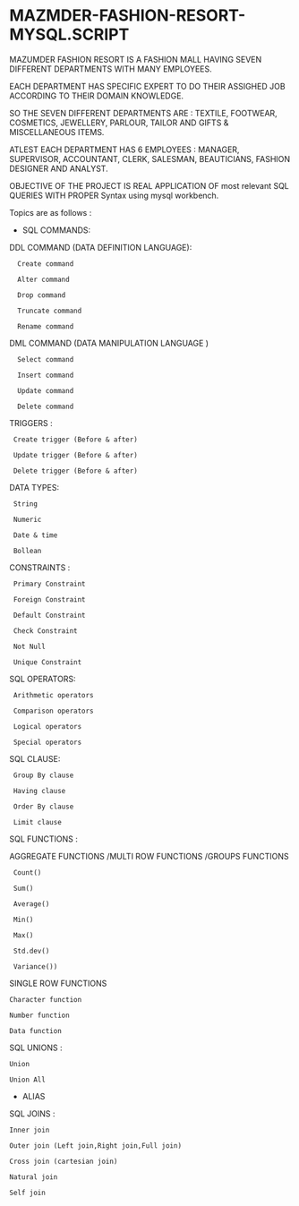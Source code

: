 # MAZMDER-FASHION-RESORT-MYSQL.SCRIPT

MAZUMDER FASHION RESORT IS A FASHION MALL HAVING SEVEN DIFFERENT DEPARTMENTS WITH MANY EMPLOYEES. 

EACH DEPARTMENT HAS SPECIFIC EXPERT TO DO THEIR ASSIGHED JOB ACCORDING TO THEIR DOMAIN KNOWLEDGE. 

SO THE SEVEN DIFFERENT DEPARTMENTS ARE :
TEXTILE, FOOTWEAR, COSMETICS, JEWELLERY, PARLOUR, TAILOR AND GIFTS & MISCELLANEOUS ITEMS. 

ATLEST EACH DEPARTMENT HAS 6 EMPLOYEES :
MANAGER, SUPERVISOR, ACCOUNTANT, CLERK, SALESMAN, BEAUTICIANS, FASHION DESIGNER AND ANALYST. 

OBJECTIVE OF THE PROJECT IS REAL APPLICATION OF most relevant SQL QUERIES WITH PROPER Syntax using mysql workbench. 

Topics are as follows :

- SQL COMMANDS:

DDL COMMAND (DATA DEFINITION LANGUAGE):

      Create command 

      Alter command 

      Drop command 

      Truncate command 

      Rename command 

DML COMMAND (DATA MANIPULATION  LANGUAGE ) 

      Select command 

      Insert command 

      Update command 

      Delete command 

TRIGGERS :

     Create trigger (Before & after)

     Update trigger (Before & after) 

     Delete trigger (Before & after)

DATA TYPES:

     String 

     Numeric
 
     Date & time 

     Bollean 

CONSTRAINTS :

     Primary Constraint 

     Foreign Constraint 

     Default Constraint

     Check Constraint 

     Not Null

     Unique Constraint

SQL OPERATORS:

     Arithmetic operators 

     Comparison operators 

     Logical operators

     Special operators 

SQL CLAUSE:

     Group By clause 

     Having clause

     Order By clause

     Limit clause

SQL FUNCTIONS :

AGGREGATE FUNCTIONS /MULTI ROW FUNCTIONS /GROUPS FUNCTIONS 
 
     Count()
    
     Sum()
    
     Average()
    
     Min()
    
     Max()
    
     Std.dev()
    
     Variance()) 

SINGLE ROW FUNCTIONS 

    Character function

    Number function

    Data function

SQL UNIONS :

    Union
   
    Union All

- ALIAS

SQL JOINS  :

    Inner join

    Outer join (Left join,Right join,Full join) 

    Cross join (cartesian join) 

    Natural join

    Self join
